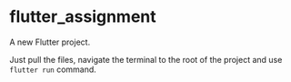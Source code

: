 # flutter_assignment

A new Flutter project.

Just pull the files, navigate the terminal to the root of the project and use ```flutter run``` command.
